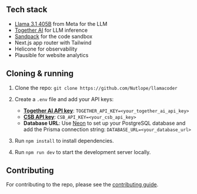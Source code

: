 ## Tech stack

- [Llama 3.1 405B](https://ai.meta.com/blog/meta-llama-3-1/) from Meta for the LLM
- [Together AI](https://dub.sh/together-ai/?utm_source=example-app\&utm_medium=llamacoder\&utm_campaign=llamacoder-app-signup) for LLM inference
- [Sandpack](https://sandpack.codesandbox.io/) for the code sandbox
- Next.js app router with Tailwind
- Helicone for observability
- Plausible for website analytics

## Cloning & running

1. Clone the repo: `git clone https://github.com/Nutlope/llamacoder`

2. Create a `.env` file and add your API keys:

   - **[Together AI API key](https://dub.sh/together-ai/?utm_source=example-app\&utm_medium=llamacoder\&utm_campaign=llamacoder-app-signup)**: `TOGETHER_API_KEY=<your_together_ai_api_key>`
   - **[CSB API key](https://codesandbox.io/signin)**: `CSB_API_KEY=<your_csb_api_key>`
   - **Database URL**: Use [Neon](https://neon.tech) to set up your PostgreSQL database and add the Prisma connection string: `DATABASE_URL=<your_database_url>`

3. Run `npm install` to install dependencies.

4. Run `npm run dev` to start the development server locally.

## Contributing

For contributing to the repo, please see the [contributing guide](./CONTRIBUTING.md).

